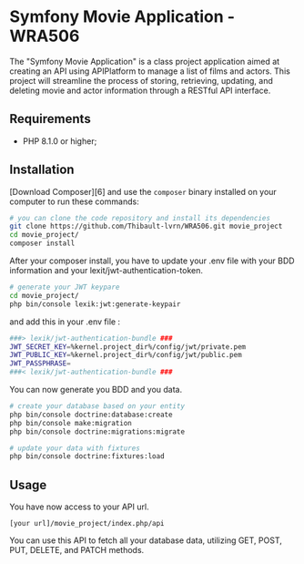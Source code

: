 Symfony Movie Application - WRA506
========================

The "Symfony Movie Application" is a class project application aimed at creating an API using APIPlatform to manage a list of films and actors. This project will streamline the process of storing, retrieving, updating, and deleting movie and actor information through a RESTful API interface.

Requirements
------------

  * PHP 8.1.0 or higher;

Installation
------------

[Download Composer][6] and use the `composer` binary installed
on your computer to run these commands:

```bash
# you can clone the code repository and install its dependencies
git clone https://github.com/Thibault-lvrn/WRA506.git movie_project
cd movie_project/
composer install
```

After your composer install, you have to update your .env file with your BDD information and your lexit/jwt-authentication-token.


```bash
# generate your JWT keypare
cd movie_project/
php bin/console lexik:jwt:generate-keypair
```

and add this in your .env file :

```bash
###> lexik/jwt-authentication-bundle ###
JWT_SECRET_KEY=%kernel.project_dir%/config/jwt/private.pem
JWT_PUBLIC_KEY=%kernel.project_dir%/config/jwt/public.pem
JWT_PASSPHRASE=
###< lexik/jwt-authentication-bundle ###
```

You can now generate you BDD and you data.

```bash
# create your database based on your entity
php bin/console doctrine:database:create
php bin/console make:migration
php bin/console doctrine:migrations:migrate
```

```bash
# update your data with fixtures
php bin/console doctrine:fixtures:load
```



Usage
-----

You have now access to your API url.

```
[your url]/movie_project/index.php/api
```

You can use this API to fetch all your database data, utilizing GET, POST, PUT, DELETE, and PATCH methods.